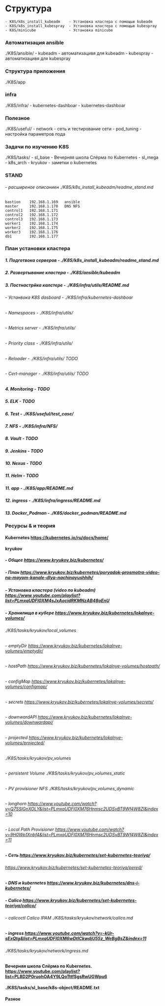 # Структура 
    - K8S/k8s_install_kubeadm    - Установка кластера с помощью kubeadm
    - K8S/k8s_install_kubespray  - Установка кластера с помощью kubespray
    - K8S/minicube               - Установка minicube            

### Aвтоматизация ansible
  ./K8S/ansible/
      - kubeadm                  - автоматизацивя для kubeadm
      - kubespray                - автоматизацивя для kubespray

### Структура приложения 
  ./K8S/app

### infra
  ./K8S/infra/
     - kubernetes-dashboar       - kubernetes-dashboar
     
### Полезное
  ./K8S/useful/
          - network              - сеть и тестирование сети
          - pod_tuning           - настройка параметров пода
           
### Задачи по изучению K8S
  ./K8S/tasks/
           - sl_base             - Вечерняя школа Слёрма по Kubernetes
           - sl_mega
           - k8s_arch
           - kryukov             - заметки о kubernetes

### STAND
######   - расширеное описаниен ./K8S/k8s_install_kubeadm/readme_stand.md
```
bastion    192.168.1.169   ansible
master     192.168.1.170   DNS NFS      
control1   192.168.1.171
control2   192.168.1.172
control3   192.168.1.173
worker1    192.168.1.174
worker2    192.168.1.175
worker3    192.168.1.176
db1        192.168.1.177

```

### План установки кластера 
#####  1.  Подготвока серверов         - ./K8S/k8s_install_kubeadm/readme_stand.md
#####  2.  Развертывание кластера      - ./K8S/ansible/kubeadm 
#####  3.  Постнастрйка калстере       - ./K8S/infra/utils/README.md
######     - Устанвока K8S dasboard    - ./K8S/infra/kubernetes-dashboar
######     - Namespaces                - ./K8S/infra/utils/ 
######     - Metrics server            - ./K8S/infra/utils/  
######     - Priority class            - ./K8S/infra/utils/
######     - Reloader                  - ./K8S/infra/utils/  TODO
######     - Cert-manager              - ./K8S/infra/utils/  TODO
#####  4.  Monitoring                  - TODO
#####  5.  ELK                         - TODO
#####  6.  Test                        - ./K8S/useful/test_case/
#####  7.  NFS                         - ./K8S/infra/NFS/
#####  8.  Vault                       - TODO
#####  9.  Jenkins                     - TODO
#####  10. Nexus                       - TODO
#####  11. Helm                        - TODO
#####  11. арр                         - ./K8S/app/README.md
#####  12. ingress                     - ./K8S/infra/ingress/README.md
#####  13. Docker_Podman               - ./K8S/docker_podman/README.md

### Ресурсы & и теория
#### Kubernetes                                           https://kubernetes.io/ru/docs/home/

#### kryukov
#####    - Общее                                          https://www.kryukov.biz/kubernetes/
#####    - План                                           https://www.kryukov.biz/kubernetes/poryadok-prosmotra-video-na-moyom-kanale-dlya-nachinayushhih/
#####    - Установка кластера (video по kubeadm)          https://www.youtube.com/playlist?list=PLmxqUDFl0XM4sJxAocidRKMNzAB48oEnU
#####    - Хранилища в кубере                             https://www.kryukov.biz/kubernetes/lokalnye-volumes/
######                                                    ./K8S/tasks/kryukov/local_volumes
######          - emptyDir                                https://www.kryukov.biz/kubernetes/lokalnye-volumes/emptydir/
######          - hostPath                                https://www.kryukov.biz/kubernetes/lokalnye-volumes/hostpath/
######          - configMap                               https://www.kryukov.biz/kubernetes/lokalnye-volumes/configmap/
######          - secrets                                 https://www.kryukov.biz/kubernetes/lokalnye-volumes/secrets/
######          - downwardAPI                             https://www.kryukov.biz/kubernetes/lokalnye-volumes/downwardapi/
######          - projected                               https://www.kryukov.biz/kubernetes/lokalnye-volumes/projected/
######                                                    ./K8S/tasks/kryukov/pv_volumes
######          - persistent Volume                       ./K8S/tasks/kryukov/pv_volumes_static
######          - PV provisioner  NFS                     ./K8S/tasks/kryukov/pv_volumes_dynamic  
######          - longhorn                                https://www.youtube.com/watch?v=Q7SSlGnXOLY&list=PLmxqUDFl0XM76Hnmsc2UDSvBT9Wf4W8Zl&index=10
######          - Local Path Provisioner                  https://www.youtube.com/watch?v=9H0Wp1Xnbf4&list=PLmxqUDFl0XM76Hnmsc2UDSvBT9Wf4W8Zl&index=11
######
#####    - Сеть                                           https://www.kryukov.biz/kubernetes/set-kubernetes-teoriya/ 
######                                                    https://www.kryukov.biz/kubernetes/set-kubernetes-teoriya/pered/
#####    - DNS и kubernetes                               https://www.kryukov.biz/kubernetes/dns-i-kubernetes/
#####    - Calico                                         https://www.kryukov.biz/kubernetes/set-kubernetes-teoriya/calico/	
######          - calicoctl Calico IPAM                   ./K8S/tasks/kryukov/network/calico.md
######
#####    - ingress                                        https://www.youtube.com/watch?v=-kUr-sExQtg&list=PLmxqUDFl0XM6wDtlCkwdjU55z_WeBgBsZ&index=11
######                                                    ./K8S/tasks/kryukov/network/ingress.md
######
######

#### Вечерняя школа Слёрма по Kubernetes.                  https://www.youtube.com/playlist?list=PL8D2P0ruohOA4Y9LQoTttfSgsRwUGWpu6
####                                                       ./K8S/tasks/sl_base/k8s-object/README.txt
####    Разное 

